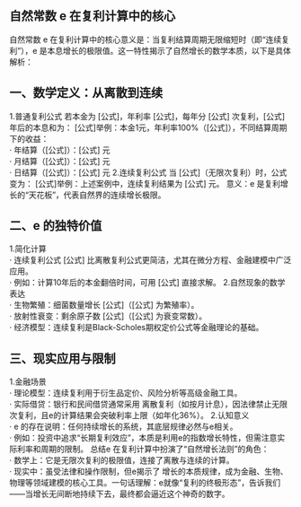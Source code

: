 ## 自然常数 e 在复利计算中的核心

自然常数 e 在复利计算中的核心意义是：当复利结算周期无限缩短时（即“连续复利”），e 是本息增长的极限值。这一特性揭示了自然增长的数学本质，以下是具体解析：
## 一、数学定义：从离散到连续
1.普通复利公式
若本金为 [公式]，年利率 [公式]，每年分 [公式] 次复利，[公式] 年后的本息和为：  [公式]举例：本金1元，年利率100%（[公式]），不同结算周期下的收益：  
· 年结算（[公式]）：[公式] 元  
· 月结算（[公式]）：[公式] 元  
· 日结算（[公式]）：[公式] 元
2.连续复利公式
当 [公式]（无限次复利）时，公式变为：  [公式]举例：上述案例中，连续复利结果为 [公式] 元。
意义：e 是复利增长的“天花板”，代表自然界的连续增长极限。
##  二、e 的独特价值
1.简化计算  
· 连续复利公式 [公式] 比离散复利公式更简洁，尤其在微分方程、金融建模中广泛应用。  
· 例如：计算10年后的本金翻倍时间，可用 [公式] 直接求解。
2.自然现象的数学表达  
· 生物繁殖：细菌数量增长 [公式]（[公式] 为繁殖率）。  
· 放射性衰变：剩余原子数 [公式]（[公式] 为衰变常数）。  
· 经济模型：连续复利是Black-Scholes期权定价公式等金融理论的基础。
##  三、现实应用与限制
1.金融场景  
· 理论模型：连续复利用于衍生品定价、风险分析等高级金融工具。  
· 实际借贷：银行和民间借贷通常采用 离散复利（如按月计息），因法律禁止无限次复利，且e的计算结果会突破利率上限（如年化36%）。
2.认知意义  
· e 的存在说明：任何持续增长的系统，其底层规律必然与e相关。  
· 例如：投资中追求“长期复利效应”，本质是利用e的指数增长特性，但需注意实际利率和周期的限制。
总结e 在复利计算中扮演了“自然增长法则”的角色：  
· 数学上：它是无限次复利的极限值，连接了离散与连续的计算。  
· 现实中：虽受法律和操作限制，但e揭示了
增长的本质规律，成为金融、生物、物理等领域建模的核心工具。一句话理解：e就像“复利的终极形态”，告诉我们——当增长无间断地持续下去，最终都会逼近这个神奇的数字。
